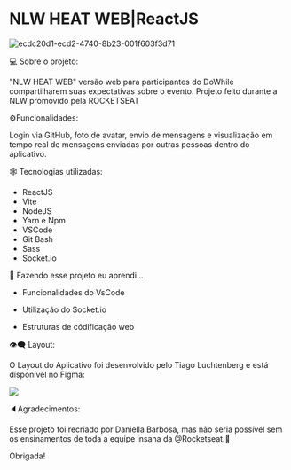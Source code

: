 #                                                                                    NLW HEAT WEB|ReactJS

![ecdc20d1-ecd2-4740-8b23-001f603f3d71](https://user-images.githubusercontent.com/74657202/139601770-8e121fa2-0f33-4043-abbc-7eaf65ea403f.png)
                                                               

💻 Sobre o projeto:

"NLW HEAT WEB" versão web para participantes do DoWhile compartilharem suas expectativas sobre o evento. Projeto feito durante a NLW promovido pela ROCKETSEAT

⚙️Funcionalidades:

Login via GitHub, foto de avatar, envio de mensagens e visualização em tempo real de mensagens enviadas por outras pessoas dentro do aplicativo.

🕸️ Tecnologias utilizadas:

- ReactJS
- Vite
- NodeJS
- Yarn e Npm
- VSCode
- Git Bash
- Sass
- Socket.io

🦾 Fazendo esse projeto eu aprendi...

- Funcionalidades do VsCode

- Utilização do Socket.io

- Estruturas de códificação web 


👁️‍🗨️ Layout:

O Layout do Aplicativo foi desenvolvido pelo Tiago Luchtenberg e está disponível no Figma: 

<img src = https://img.shields.io/badge/Acessar%20Layout-Figma-purple/>

🔈Agradecimentos:

Esse projeto foi recriado por Daniella Barbosa, mas não seria possível sem os ensinamentos de toda a equipe insana da @Rocketseat.🚀

Obrigada!
